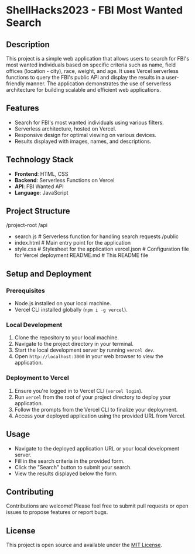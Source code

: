 # ShellHacks2023 - FBI Most Wanted Search

## Description

This project is a simple web application that allows users to search for FBI's most wanted individuals based on specific criteria such as name, field offices (location - city), race, weight, and age. It uses Vercel serverless functions to query the FBI's public API and display the results in a user-friendly manner. The application demonstrates the use of serverless architecture for building scalable and efficient web applications.

## Features

- Search for FBI's most wanted individuals using various filters.
- Serverless architecture, hosted on Vercel.
- Responsive design for optimal viewing on various devices.
- Results displayed with images, names, and descriptions.

## Technology Stack

- **Frontend**: HTML, CSS
- **Backend**: Serverless Functions on Vercel
- **API**: FBI Wanted API
- **Language**: JavaScript

## Project Structure

/project-root
/api
- search.js # Serverless function for handling search requests
/public
- index.html # Main entry point for the application
- style.css # Stylesheet for the application
vercel.json # Configuration file for Vercel deployment
README.md # This README file


## Setup and Deployment

### Prerequisites

- Node.js installed on your local machine.
- Vercel CLI installed globally (`npm i -g vercel`).

### Local Development

1. Clone the repository to your local machine.
2. Navigate to the project directory in your terminal.
3. Start the local development server by running `vercel dev`.
4. Open `http://localhost:3000` in your web browser to view the application.

### Deployment to Vercel

1. Ensure you're logged in to Vercel CLI (`vercel login`).
2. Run `vercel` from the root of your project directory to deploy your application.
3. Follow the prompts from the Vercel CLI to finalize your deployment.
4. Access your deployed application using the provided URL from Vercel.

## Usage

- Navigate to the deployed application URL or your local development server.
- Fill in the search criteria in the provided form.
- Click the "Search" button to submit your search.
- View the results displayed below the form.

## Contributing

Contributions are welcome! Please feel free to submit pull requests or open issues to propose features or report bugs.

## License

This project is open source and available under the [MIT License](LICENSE).